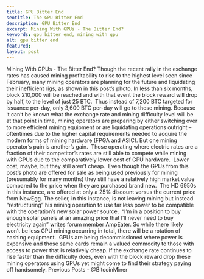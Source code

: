 ```yaml
---
title: GPU Bitter End
seotitle: The GPU Bitter End
description: GPU Bitter End
excerpt: Mining With GPUs - The Bitter End?
keywords: gpu bitter end, mining with gpu
alt: gpu bitter end
featured: 
layout: post
---
```

Mining With GPUs - The Bitter End?
Though the recent rally in the exchange rates has caused mining profitability to rise to the highest level seen since February, many mining operators are planning for the future and liquidating their inefficient rigs, as shown in this post’s photo.
In less than six months, block 210,000 will be reached and with that event the block reward will drop by half, to the level of just 25 BTC.  Thus instead of 7,200 BTC targeted for issuance per-day, only 3,600 BTC per-day will go to those mining.
Because it can’t be known what the exchange rate and mining difficulty level will be at that point in time, mining operators are preparing by either switching over to more efficient mining equipment or are liquidating operations outright – oftentimes due to the higher capital requirements needed to acquire the modern forms of mining hardware (FPGA and ASIC).
But one mining operator’s pain is another’s gain.  Those operating where electric rates are a fraction of their competitor’s rates are still able to compete while mining with GPUs due to the comparatively lower cost of GPU hardware.  Lower cost, maybe, but they still aren’t cheap.  Even though the GPUs from this post’s photo are offered for sale as being used previously for mining (presumably for many months) they still have a relatively high market value compared to the price when they are purchased brand new.  The HD 6950s in this instance, are offered at only a 25% discount versus the current price from NewEgg.
The seller, in this instance, is not leaving mining but instead “restructuring” his mining operation to use far less power to be compatible with the operation’s new solar power source.  “I’m in a position to buy enough solar panels at an amazing price that I’ll never need to buy electricity again” writes forum member AmpEater.
So while there likely won’t be less GPU mining occurring in total, there will be a rotation of hashing equipment.  GPUs are being decommissioned where power is expensive and those same cards remain a valued commodity to those with access to power that is relatively cheap.
If the exchange rate continues to rise faster than the difficulty does, even with the block reward drop these mining operators using GPUs yet might come to find their strategy paying off handsomely.
Previous Posts - @BitcoinMiner
